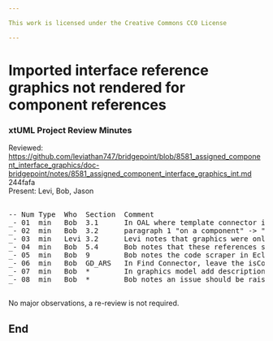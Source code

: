 ```yaml
---

This work is licensed under the Creative Commons CC0 License

---
```


# Imported interface reference graphics not rendered for component references
### xtUML Project Review Minutes

Reviewed:  https://github.com/leviathan747/bridgepoint/blob/8581_assigned_component_interface_graphics/doc-bridgepoint/notes/8581_assigned_component_interface_graphics_int.md 244fafa  
Present:  Levi, Bob, Jason

<pre>

-- Num Type  Who  Section  Comment
_- 01  min   Bob  3.1      In OAL where template connector is used for the first time add comment to define template connector.
_- 02  min   Bob  3.2      paragraph 1 "on a component" -> "in a component"
_- 03  min   Levi 3.2      Levi notes that graphics were only removed in model 2.
_- 04  min   Bob  5.4      Bob notes that these references should be expanded to refer to appropriate sections above.
_- 05  min   Bob  9        Bob notes the code scraper in Eclipse should be used to generate code changes section.
_- 06  min   Bob  GD_ARS   In Find Connector, leave the isContainedInSystem block originally on line 26.
_- 07  min   Bob  *        In graphics model add descriptions for relationships 29, 30 and 31.
_- 08  min   Bob  *        Bob notes an issue should be raised to automate the testing.

</pre>
   
No major observations, a re-review is not required.


End
---
